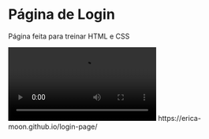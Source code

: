 <h1> Página de Login </h1>
<p> Página feita para treinar HTML e CSS </p>
 <video src="https://user-images.githubusercontent.com/77129327/207129798-4851871f-b51c-4af4-ae1c-6b17f5c31785.mp4"></video>
 https://erica-moon.github.io/login-page/













